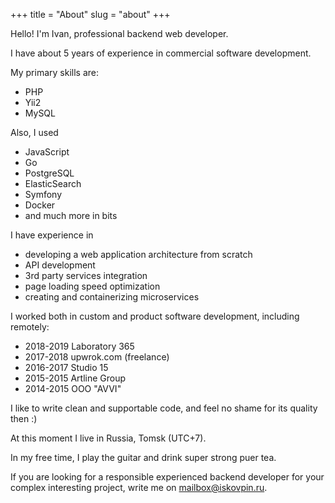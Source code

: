 +++
title = "About"
slug = "about"
+++

Hello! I'm Ivan, professional backend web developer.

I have about 5 years of experience in commercial software development.

My primary skills are:

* PHP
* Yii2
* MySQL

Also, I used

* JavaScript 
* Go 
* PostgreSQL 
* ElasticSearch 
* Symfony 
* Docker
* and much more in bits

I have experience in

* developing a web application architecture from scratch
* API development
* 3rd party services integration
* page loading speed optimization
* creating and containerizing microservices

I worked both in custom and product software development, including remotely:

* 2018-2019 Laboratory 365
* 2017-2018 upwrok.com (freelance)
* 2016-2017 Studio 15
* 2015-2015 Artline Group
* 2014-2015 OOO "AVVI"

I like to write clean and supportable code, and feel no shame for its quality then :)

At this moment I live in Russia, Tomsk (UTC+7).

In my free time, I play the guitar and drink super strong puer tea.

If you are looking for a responsible experienced backend developer for your complex interesting project,
write me on [mailbox@iskovpin.ru](mailto:mailbox@iskovpin.ru).
